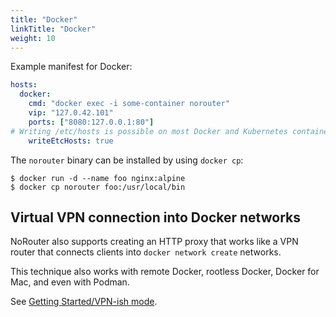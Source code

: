 ```yaml
---
title: "Docker"
linkTitle: "Docker"
weight: 10
---
```


Example manifest for Docker:

```yaml
hosts:
  docker:
    cmd: "docker exec -i some-container norouter"
    vip: "127.0.42.101"
    ports: ["8080:127.0.0.1:80"]
# Writing /etc/hosts is possible on most Docker and Kubernetes containers
    writeEtcHosts: true
```

The `norouter` binary can be installed by using `docker cp`:
```console
$ docker run -d --name foo nginx:alpine
$ docker cp norouter foo:/usr/local/bin
```

## Virtual VPN connection into Docker networks

NoRouter also supports creating an HTTP proxy that works like a VPN router that connects clients into `docker network create` networks.

This technique also works with remote Docker, rootless Docker, Docker for Mac, and even with Podman.

See [Getting Started/VPN-ish mode](../../getting-started/vpn).
